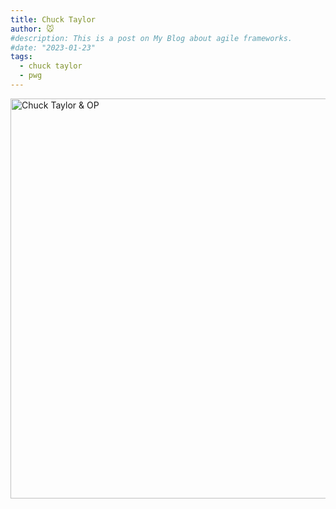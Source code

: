 ```yaml
---
title: Chuck Taylor
author: 🐭
#description: This is a post on My Blog about agile frameworks.
#date: "2023-01-23"
tags: 
  - chuck taylor
  - pwg
---
```

<img src="/assets/2017-07-07 Chuck Taylor & OP.jpg" alt="Chuck Taylor & OP" width="640">
